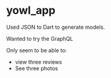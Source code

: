 # yowl_app

Used JSON to Dart to generate models.

Wanted to try the GraphQL 

Only seem to be able to:
 - view three reviews
 - See three photos




